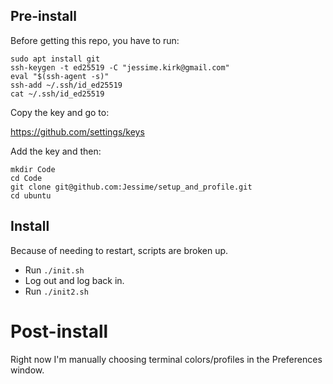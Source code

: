 ## Pre-install

Before getting this repo, you have to run:

```
sudo apt install git
ssh-keygen -t ed25519 -C "jessime.kirk@gmail.com"
eval "$(ssh-agent -s)"
ssh-add ~/.ssh/id_ed25519
cat ~/.ssh/id_ed25519
```

Copy the key and go to:

https://github.com/settings/keys

Add the key and then:

```
mkdir Code
cd Code
git clone git@github.com:Jessime/setup_and_profile.git
cd ubuntu
```

## Install

Because of needing to restart, scripts are broken up.

* Run `./init.sh`
* Log out and log back in.
* Run `./init2.sh`

# Post-install

Right now I'm manually choosing terminal colors/profiles in the Preferences window.
